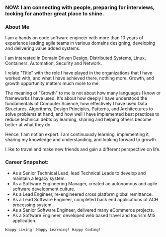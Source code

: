### NOW: I am connecting with people, preparing for interviews, looking for another great place to shine.


### About Me
I am a hands on code software engineer with more than 10 years of experience leading agile teams in various domains designing, developing and delivering value added systems. 

I am interested in Domain Driven Design, Distributed Systems, Linux, Containers, Automation, Security and Network. 

I relate "Title" with the role I have played in the organizations that I have worked with, and what I have achieved there, nothing more. Growth, and growth opportunity matters much more to me. 

The meaning of "Growth" to me is not about how many languages I know or frameworks I have used. It's about how deeply I have understood the fundamentals of Computer Science, how effectively I have used Data Structures, Algorithms, Design Principles, Patterns, and Architectures to solve problems at hand, and how well I have implemented best practices to reduce technical debts by learning, sharing and helping others become better at what they do.

Hence, I am not an expert. I am continuously learning, implementing it, sharing my knowledge and understanding, and looking forward to growth.  

I like to travel and make new friends and gain a different perspective on life.


### Career Snapshot:
- As a Senior Technical Lead, lead Technical Leads to develop and maintain a legacy system.
- As a Software Engineering Manager, created an autonomous and agile software development culture.
- As a Lead Engineer, re-engineered cross platform global remittance.
- As a Lead Software Engineer, completed back end applications of ACH processing system.
- As a Senior Software Engineer, delivered many eCommerce projects.
- As a Software Engineer, developed web based travel and tourism MIS application.
 
 
`Happy Living! Happy Learning! Happy Coding!`
